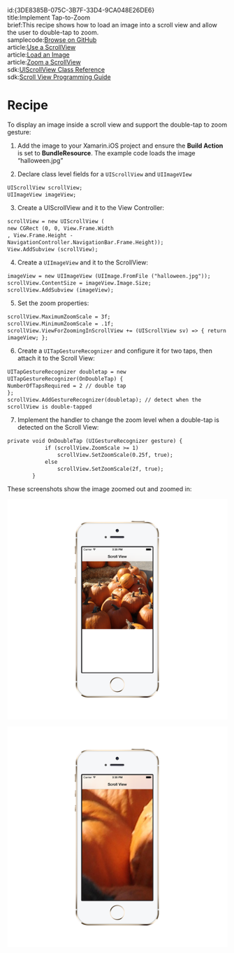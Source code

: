 id:{3DE8385B-075C-3B7F-33D4-9CA048E26DE6}  
title:Implement Tap-to-Zoom  
brief:This recipe shows how to load an image into a scroll view and allow the user to double-tap to zoom.  
samplecode:[Browse on GitHub](https://github.com/xamarin/recipes/tree/master/ios/content_controls/scroll_view/implement_tap-to-zoom)  
article:[Use a ScrollView](/recipes/ios/content_controls/scroll_view/use_a_scrollview)  
article:[Load an Image](/recipes/ios/standard_controls/image_view/load_an_image)  
article:[Zoom a ScrollView](/recipes/ios/content_controls/scroll_view/zoom_a_scrollview)  
sdk:[UIScrollView Class Reference](https://developer.apple.com/library/ios/#documentation/UIKit/Reference/UIScrollView_Class/Reference/UIScrollView.html)  
sdk:[Scroll View Programming Guide](https://developer.apple.com/library/ios/#documentation/WindowsViews/Conceptual/UIScrollView_pg/Introduction/Introduction.html)  

<a name="Recipe" class="injected"></a>


# Recipe

To display an image inside a scroll view and support the double-tap to zoom
gesture:

1. Add the image to your Xamarin.iOS project and ensure the <span class="s2"><strong>Build Action</strong></span> is set to <span class="s2"><strong>BundleResource</strong></span>. The example code loads the image
“halloween.jpg”

2. Declare class level fields for a `UIScrollView` and `UIImageVIew`

```
UIScrollView scrollView;
UIImageView imageView;
```

<ol start="3">
	<li>Create a <span class="s3">UIScrollView</span> and it to the View Controller:</li>
</ol>

```
scrollView = new UIScrollView (
new CGRect (0, 0, View.Frame.Width
, View.Frame.Height - NavigationController.NavigationBar.Frame.Height));
View.AddSubview (scrollView);
```

<ol start="4">
	<li>Create a <code>UIImageView</code> and it to the ScrollView:</li>
</ol>

```
imageView = new UIImageView (UIImage.FromFile ("halloween.jpg"));
scrollView.ContentSize = imageView.Image.Size;
scrollView.AddSubview (imageView);
```

<ol start="5">
	<li>Set the zoom properties:</li>
</ol>

```
scrollView.MaximumZoomScale = 3f;
scrollView.MinimumZoomScale = .1f;
scrollView.ViewForZoomingInScrollView += (UIScrollView sv) => { return imageView; };
```

<ol start="6">
	<li>Create a <code>UITapGestureRecognizer</code> and configure it for two taps, then attach it to the Scroll View:</li>
</ol>

```
UITapGestureRecognizer doubletap = new UITapGestureRecognizer(OnDoubleTap) {
NumberOfTapsRequired = 2 // double tap
};
scrollView.AddGestureRecognizer(doubletap); // detect when the scrollView is double-tapped
```

<ol start="7">
	<li>Implement the handler to change the zoom level when a double-tap is detected on the Scroll View:</li>
</ol>

```
private void OnDoubleTap (UIGestureRecognizer gesture) {
			if (scrollView.ZoomScale >= 1)
				scrollView.SetZoomScale(0.25f, true);
			else
				scrollView.SetZoomScale(2f, true);
		}
```

These screenshots show the image zoomed out and zoomed in:

 [ ![](Images/unzoomed.png)](Images/unzoomed.png)

 [ ![](Images/zoomed.png)](Images/zoomed.png)
